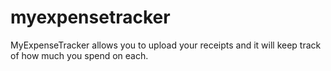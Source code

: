 # myexpensetracker
MyExpenseTracker allows you to upload your receipts and it will keep track of how much you spend on each. 
